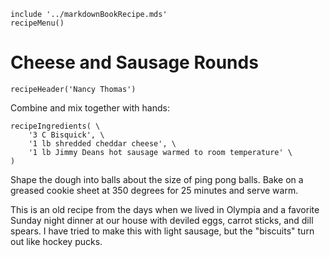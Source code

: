 ~~~ markdown-script
include '../markdownBookRecipe.mds'
recipeMenu()
~~~

# Cheese and Sausage Rounds

~~~ markdown-script
recipeHeader('Nancy Thomas')
~~~

Combine and mix together with hands:

~~~ markdown-script
recipeIngredients( \
    '3 C Bisquick', \
    '1 lb shredded cheddar cheese', \
    '1 lb Jimmy Deans hot sausage warmed to room temperature' \
)
~~~

Shape the dough into balls about the size of ping pong balls. Bake on a greased cookie sheet at 350
degrees for 25 minutes and serve warm.

This is an old recipe from the days when we lived in Olympia and a favorite Sunday night dinner at
our house with deviled eggs, carrot sticks, and dill spears. I have tried to make this with light
sausage, but the "biscuits" turn out like hockey pucks.
